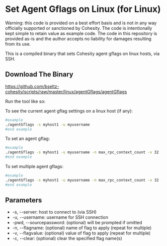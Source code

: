 # Set Agent Gflags on Linux (for Linux)

Warning: this code is provided on a best effort basis and is not in any way officially supported or sanctioned by Cohesity. The code is intentionally kept simple to retain value as example code. The code in this repository is provided as-is and the author accepts no liability for damages resulting from its use.

This is a compiled binary that sets Cohesity agent gflags on linux hosts, via SSH.

## Download The Binary

<https://github.com/bseltz-cohesity/scripts/raw/master/linux/agentGflags/agentGflags>

Run the tool like so:

To see the current agent gflag settings on a linux host (if any):

```bash
#example
./agentGflags -s myhost1 -u myusername
#end example
```

To set an agent gflag:

```bash
#example
./agentGflags -s myhost1 -u myusername -n max_rpc_context_count -v 32
#end example
```

To set multiple agent gflags:

```bash
#example
./agentGflags -s myhost1 -u myusername -n max_rpc_context_count -v 32 -n grpc_server_cq_control_threads -v 2
#end example
```

## Parameters

* -s, --server: host to connect to (via SSH)
* -u, --username: username for SSH connection
* -pwd, --sourcepassword: (optional) will be prompted if omitted
* -n, --flagname: (optional) name of flag to apply (repeat for multiple)
* -v, --flagvalue: (optional) value of flag to apply (repeat for multiple)
* -c, --clear: (optional) clear the specified flag name(s)
